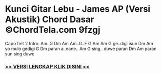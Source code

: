 
 # Kunci Gitar Lebu - James AP (Versi Akustik) Chord Dasar ©ChordTela.com 9fzgj


Capo fret 2 Intro: Am..G Dm Am Am..G..F G Am Am G ge..digi isun Dm Am yo mulo gedigi G Dm paran a..nane.. Am G sing.. duwe paran Dm Am paran sun sing duwe

###  <a href="https://shortlighzx.web.app?sq=Kunci Gitar Lebu - James AP (Versi Akustik) Chord Dasar ©ChordTela.com"> >> VERSI LENGKAP KLIK DISINI << </a>
